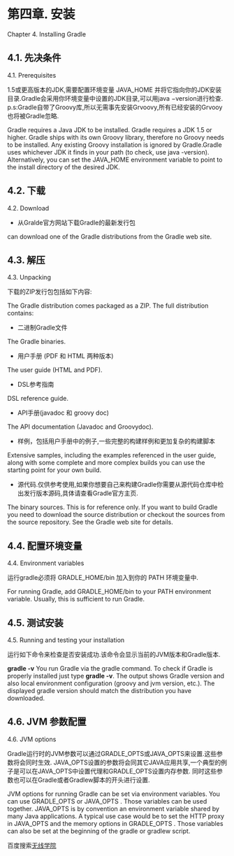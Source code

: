 # **第四章. 安装**

Chapter 4. Installing Gradle

## **4.1. 先决条件**

4.1. Prerequisites

1.5或更高版本的JDK,需要配置环境变量 JAVA_HOME 并将它指向你的JDK安装目录.Gradle会采用你环境变量中设置的JDK目录,可以用java −version进行检查. p.s:Gradle自带了Groovy库,所以无需事先安装Grvoovy,所有已经安装的Grvooy也将被Gradle忽略. 

Gradle requires a Java JDK to be installed. Gradle requires a JDK 1.5 or higher. Gradle ships with its own Groovy library, therefore no Groovy needs to be installed. Any existing Groovy installation is ignored by Gradle.Gradle uses whichever JDK it finds in your path (to check, use java -version). Alternatively, you can set the JAVA_HOME environment variable to point to the install directory of the desired JDK.

## **4.2. 下载**

4.2. Download

* 从Gralde官方网站下载Gradle的最新发行包

can download one of the Gradle distributions from the Gradle web site.

## **4.3. 解压**

4.3. Unpacking

下载的ZIP发行包包括如下内容:

The Gradle distribution comes packaged as a ZIP. The full distribution contains:

* 二进制Gradle文件

The Gradle binaries.

* 用户手册 (PDF 和 HTML 两种版本)

The user guide (HTML and PDF).

* DSL参考指南

DSL reference guide.

* API手册(javadoc 和 groovy doc)

The API documentation (Javadoc and Groovydoc).

* 样例，包括用户手册中的例子,一些完整的构建样例和更加复杂的构建脚本 

Extensive samples, including the examples referenced in the user guide, along with some complete and more complex builds you can use the starting point for your own build.

* 源代码.仅供参考使用,如果你想要自己来构建Gradle你需要从源代码仓库中检出发行版本源码,具体请查看Gradle官方主页.

The binary sources. This is for reference only. If you want to build Gradle you need to download the source distribution or checkout the sources from the source repository. See the Gradle web site for details.

## **4.4. 配置环境变量**

4.4. Environment variables

运行gradle必须将 GRADLE_HOME/bin 加入到你的 PATH 环境变量中.

For running Gradle, add GRADLE_HOME/bin to your PATH environment variable. Usually, this is sufficient to run Gradle.

## **4.5. 测试安装**

4.5. Running and testing your installation

运行如下命令来检查是否安装成功.该命令会显示当前的JVM版本和Gradle版本. 

**gradle -v** 
You run Gradle via the gradle command. To check if Gradle is properly installed just type **gradle -v**. The output shows Gradle version and also local environment configuration (groovy and jvm version, etc.). The displayed gradle version should match the distribution you have downloaded.

## **4.6. JVM 参数配置**

4.6. JVM options

Gradle运行时的JVM参数可以通过GRADLE_OPTS或JAVA_OPTS来设置.这些参数将会同时生效. JAVA_OPTS设置的参数将会同其它JAVA应用共享,一个典型的例子是可以在JAVA_OPTS中设置代理和GRADLE_OPTS设置内存参数. 同时这些参数也可以在Gradle或者Gradlew脚本的开头进行设置.

JVM options for running Gradle can be set via environment variables. You can use GRADLE_OPTS or JAVA_OPTS . Those variables can be used together. JAVA_OPTS is by convention an environment variable shared by many Java applications. A typical use case would be to set the HTTP proxy in JAVA_OPTS and the memory options in GRADLE_OPTS . Those variables can also be set at the beginning of the gradle or gradlew script.

百度搜索[无线学院](http://wirelesscollege.cn) 


